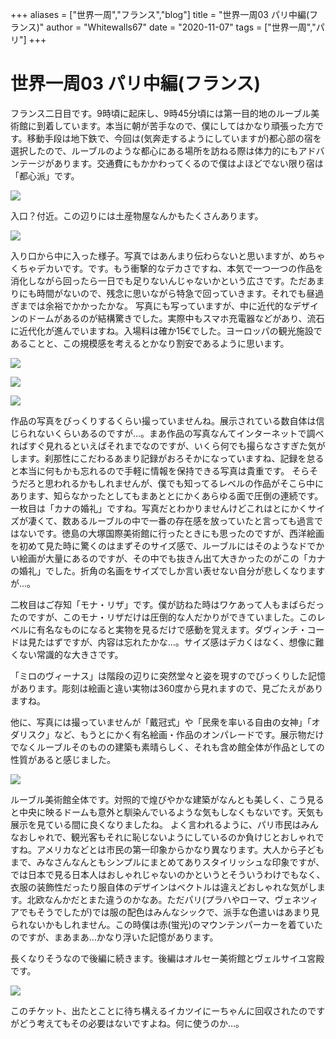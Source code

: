 +++
aliases = ["世界一周","フランス","blog"]
title = "世界一周03 パリ中編(フランス)"
author = "Whitewalls67"
date = "2020-11-07"
tags = ["世界一周","パリ"]
+++

# 世界一周03 パリ中編(フランス)
フランス二日目です。9時頃に起床し、9時45分頃には第一目的地のルーブル美術館に到着しています。本当に朝が苦手なので、僕にしてはかなり頑張った方です。移動手段は地下鉄で、今回は(気奔走するようにしていますが)都心部の宿を選択したので、ルーブルのような都心にある場所を訪ねる際は体力的にもアドバンテージがあります。交通費にもかかわってくるので僕はよほどでない限り宿は「都心派」です。

![](https://paper-attachments.dropbox.com/s_52168ED395D890A66EE827F2DEDAB76BC0E887AFE272BB82545B807F78B4AC63_1604690635412_image.png)


入口？付近。この辺りには土産物屋なんかもたくさんあります。


![](https://paper-attachments.dropbox.com/s_52168ED395D890A66EE827F2DEDAB76BC0E887AFE272BB82545B807F78B4AC63_1604691128114_image.png)


入り口から中に入った様子。写真ではあんまり伝わらないと思いますが、めちゃくちゃデカいです。です。もう衝撃的なデカさですね、本気で一つ一つの作品を消化しながら回ったら一日でも足りないんじゃないかという広さです。ただあまりにも時間がないので、残念に思いながら特急で回っていきます。それでも昼過ぎまでは余裕でかかったかな。
写真にも写っていますが、中に近代的なデザインのドームがあるのが結構驚きでした。実際中もスマホ充電器などがあり、流石に近代化が進んでいますね。入場料は確か15€でした。ヨーロッパの観光施設であることと、この規模感を考えるとかなり割安であるように思います。


![](https://paper-attachments.dropbox.com/s_52168ED395D890A66EE827F2DEDAB76BC0E887AFE272BB82545B807F78B4AC63_1604691393396_image.png)

![](https://paper-attachments.dropbox.com/s_52168ED395D890A66EE827F2DEDAB76BC0E887AFE272BB82545B807F78B4AC63_1604691406599_image.png)

![](https://paper-attachments.dropbox.com/s_52168ED395D890A66EE827F2DEDAB76BC0E887AFE272BB82545B807F78B4AC63_1604691418649_image.png)


作品の写真をびっくりするくらい撮っていませんね。展示されている数自体は信じられないくらいあるのですが…。まあ作品の写真なんてインターネットで調べればすぐ見れるといえばそれまでなのですが、いくら何でも撮らなさすぎた気がします。刹那性にこだわるあまり記録がおろそかになっていますね、記録を怠ると本当に何もかも忘れるので手軽に情報を保持できる写真は貴重です。
そらそうだろと思われるかもしれませんが、僕でも知ってるレベルの作品がそこら中にあります、知らなかったとしてもまあととにかくあらゆる面で圧倒の連続です。
一枚目は「カナの婚礼」ですね。写真だとわかりませんけどこれはとにかくサイズが凄くて、数あるルーブルの中で一番の存在感を放っていたと言っても過言ではないです。徳島の大塚国際美術館に行ったときにも思ったのですが、西洋絵画を初めて見た時に驚くのはまずそのサイズ感で、ルーブルにはそのようなドでかい絵画が大量にあるのですが、その中でも抜きん出て大きかったのがこの「カナの婚礼」でした。折角の名画をサイズでしか言い表せない自分が悲しくなりますが…。

二枚目はご存知「モナ・リザ」です。僕が訪ねた時はワケあって人もまばらだったのですが、このモナ・リザだけは圧倒的な人だかりができていました。このレベルに有名なものになると実物を見るだけで感動を覚えます。ダヴィンチ・コードは見たはずですが、内容は忘れたかな…。サイズ感はデカくはなく、想像に難くない常識的な大きさです。

「ミロのヴィーナス」は階段の辺りに突然堂々と姿を現すのでびっくりした記憶があります。彫刻は絵画と違い実物は360度から見れますので、見ごたえがありますね。

他に、写真には撮っていませんが「戴冠式」や「民衆を率いる自由の女神」「オダリスク」など、もうとにかく有名絵画・作品のオンパレードです。展示物だけでなくルーブルそのものの建築も素晴らしく、それも含め館全体が作品としての性質があると感じました。


![](https://paper-attachments.dropbox.com/s_52168ED395D890A66EE827F2DEDAB76BC0E887AFE272BB82545B807F78B4AC63_1604693683921_image.png)


ルーブル美術館全体です。対照的で煌びやかな建築がなんとも美しく、こう見ると中央に映るドームも意外と馴染んでいるような気もしなくもないです。天気も展示を見ている間に良くなりましたね。
よく言われるように、パリ市民はみんなおしゃれで、観光客もそれに恥じないようにしているのか負けじとおしゃれですね。アメリカなどとは市民の第一印象からかなり異なります。大人から子どもまで、みなさんなんともシンプルにまとめてありスタイリッシュな印象ですが、では日本で見る日本人はおしゃれじゃないのかというとそういうわけでもなく、衣服の装飾性だったり服自体のデザインはベクトルは違えどおしゃれな気がします。北欧なんかだとまた違うのかなあ。ただパリ(プラハやローマ、ヴェネツィアでもそうでしたが)では服の配色はみんなシックで、派手な色遣いはあまり見られないかもしれません。この時僕は赤(蛍光)のマウンテンパーカーを着ていたのですが、まあまあ…かなり浮いた記憶があります。

長くなりそうなので後編に続きます。後編はオルセー美術館とヴェルサイユ宮殿です。


![](https://paper-attachments.dropbox.com/s_52168ED395D890A66EE827F2DEDAB76BC0E887AFE272BB82545B807F78B4AC63_1604693931165_image.png)


このチケット、出たとことに待ち構えるイカツイにーちゃんに回収されたのですがどう考えてもその必要はないですよね。何に使うのか…。

